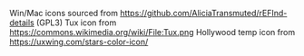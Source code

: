 Win/Mac icons sourced from https://github.com/AliciaTransmuted/rEFInd-details (GPL3)
Tux icon from https://commons.wikimedia.org/wiki/File:Tux.png
Hollywood temp icon from https://uxwing.com/stars-color-icon/
